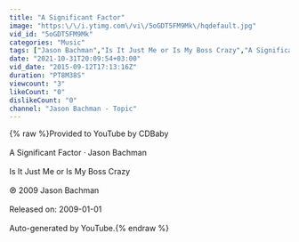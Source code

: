 ```yaml
---
title: "A Significant Factor"
image: "https:\/\/i.ytimg.com\/vi\/5oGDT5FM9Mk\/hqdefault.jpg"
vid_id: "5oGDT5FM9Mk"
categories: "Music"
tags: ["Jason Bachman","Is It Just Me or Is My Boss Crazy","A Significant Factor"]
date: "2021-10-31T20:09:54+03:00"
vid_date: "2015-09-12T17:13:16Z"
duration: "PT8M38S"
viewcount: "3"
likeCount: "0"
dislikeCount: "0"
channel: "Jason Bachman - Topic"
---
```

{% raw %}Provided to YouTube by CDBaby<br /><br />A Significant Factor · Jason Bachman<br /><br />Is It Just Me or Is My Boss Crazy<br /><br />℗ 2009 Jason Bachman<br /><br />Released on: 2009-01-01<br /><br />Auto-generated by YouTube.{% endraw %}
